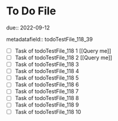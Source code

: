 # To Do File

due:: 2022-09-12

metadatafield:: todoTestFile_118_39

- [ ] Task of todoTestFile_118 1 [[Query me]]
- [ ] Task of todoTestFile_118 2 [[Query me]]
- [ ] Task of todoTestFile_118 3
- [ ] Task of todoTestFile_118 4
- [ ] Task of todoTestFile_118 5
- [ ] Task of todoTestFile_118 6
- [ ] Task of todoTestFile_118 7
- [ ] Task of todoTestFile_118 8
- [ ] Task of todoTestFile_118 9
- [ ] Task of todoTestFile_118 10